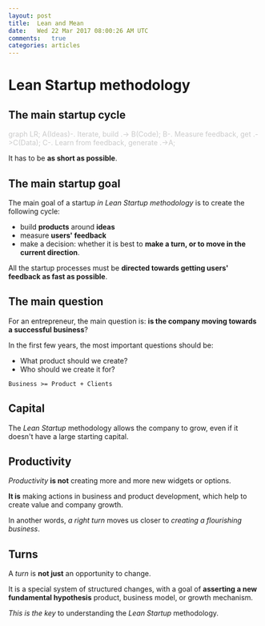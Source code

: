 ```yaml
---
layout: post
title:  Lean and Mean
date:   Wed 22 Mar 2017 08:00:26 AM UTC
comments:   true
categories: articles
---
```


# Lean Startup methodology

## The main startup cycle

<div class="mermaid" style="color: rgba(0,0,0,0.2)">
graph LR;
    A(Ideas)-. Iterate, build .-> B(Code);
    B-. Measure feedback, get .->C(Data);
    C-. Learn from feedback, generate .->A;
</div>

It has to be **as short as possible**.

## The main startup goal

The main goal of a startup *in Lean Startup methodology* is to create the following cycle:

- build **products** around **ideas**
- measure **users' feedback**
- make a decision: whether it is best to **make a turn, or to move in the current direction**.

All the startup processes must be **directed towards getting users' feedback as fast as possible**.

## The main question

For an entrepreneur, the main question is: **is the company moving towards a successful business**?

In the first few years, the most important questions should be:

- What product should we create?
- Who should we create it for?

```
Business >= Product + Clients
```


## Capital

The *Lean Startup* methodology allows the company to grow, even if it doesn't have a large starting capital.

## Productivity

*Productivity* **is not** creating more and more new widgets or options.

**It is** making actions in business and product development, which help to create value and company growth.

In another words, *a right turn* moves us closer to *creating a flourishing business*.

## Turns

A *turn* is **not just** an opportunity to change.

It is a special system of structured changes, with a goal of **asserting a new fundamental hypothesis** product, business model, or growth mechanism.

*This is the key* to understanding the *Lean Startup* methodology.

